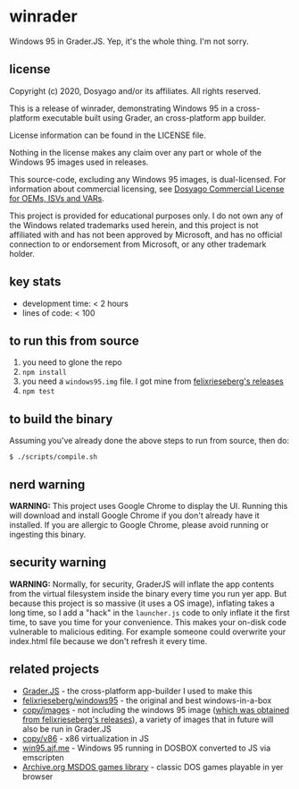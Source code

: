 # winrader

Windows 95 in Grader.JS. Yep, it's the whole thing. I'm not sorry. 

## license

Copyright (c) 2020, Dosyago and/or its affiliates. All rights reserved.

This is a release of winrader, demonstrating Windows 95 in a cross-platform executable built using Grader, an cross-platform app builder.

License information can be found in the LICENSE file.

Nothing in the license makes any claim over any part or whole of the Windows 95 images used in releases.

This source-code, excluding any Windows 95 images, is dual-licensed. For information about commercial licensing, see [Dosyago Commercial License for OEMs, ISVs and VARs](https://github.com/dosyago/dual-licensing).

This project is provided for educational purposes only. I do not own any of the Windows related trademarks used herein, and this project is not affiliated with and has not been approved by Microsoft, and has no official connection to or endorsement from Microsoft, or any other trademark holder.

## key stats

- development time: < 2 hours
- lines of code: < 100

## to run this from source

1. you need to glone the repo
2. `npm install`
3. you need a `windows95.img` file. I got mine from [felixrieseberg's releases](https://github.com/felixrieseberg/windows95/releases)
4. `npm test`

## to build the binary

Assuming you've already done the above steps to run from source, then do:

```console
$ ./scripts/compile.sh
```

## nerd warning

**WARNING:** This project uses Google Chrome to display the UI. Running this will download and install Google Chrome if you don't already have it installed. If you are allergic to Google Chrome, please avoid running or ingesting this binary.

## security warning

**WARNING:** Normally, for security, GraderJS will inflate the app contents from the virtual filesystem inside the binary every time you run yer app. But because this project is so massive (it uses a OS image), inflating takes a long time, so I add a "hack" in the `launcher.js` code to only inflate it the first time, to save you time for your convenience. This makes your on-disk code vulnerable to malicious editing. For example someone could overwrite your index.html file because we don't refresh it every time.

## related projects

- [Grader.JS](https://github.com/c9fe/graderjs) - the cross-platform app-builder I used to make this
- [felixrieseberg/windows95](https://github.com/felixrieseberg/windows95) - the original and best windows-in-a-box
- [copy/images](https://github.com/copy/images) - not including the windows 95 image ([which was obtained from felixrieseberg's releases](https://github.com/felixrieseberg/windows95/releases)), a variety of images that in future will also be run in Grader.JS
- [copy/v86](https://github.com/copy/v86/) - x86 virtualization in JS
- [win95.ajf.me](https://win95.ajf.me/) - Windows 95 running in DOSBOX converted to JS via emscripten
- [Archive.org MSDOS games library](https://archive.org/details/softwarelibrary_msdos_games?&sort=-downloads&page=2) - classic DOS games playable in yer browser












